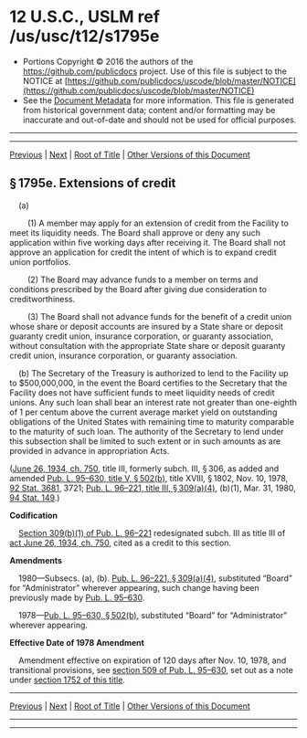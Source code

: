 ---
---

# 12 U.S.C., USLM ref /us/usc/t12/s1795e

* Portions Copyright © 2016 the authors of the https://github.com/publicdocs project.
  Use of this file is subject to the NOTICE at [https://github.com/publicdocs/uscode/blob/master/NOTICE](https://github.com/publicdocs/uscode/blob/master/NOTICE)
* See the [Document Metadata](././../../../../..//README.md) for more information.
  This file is generated from historical government data; content and/or formatting may be inaccurate and out-of-date and should not be used for official purposes.

----------
----------

[Previous](./../../../../..//us/usc/t12/ch14/schIII/m__us_usc_t12_s1795d.md) | [Next](./../../../../..//us/usc/t12/ch14/schIII/m__us_usc_t12_s1795f.md) | [Root of Title](./../../../../../) | [Other Versions of this Document](https://publicdocs.github.io/go/links?ns=uslm&ref=%2Fus%2Fusc%2Ft12%2Fs1795e)

## § 1795e. Extensions of credit

    (a)

        (1) A member may apply for an extension of credit from the Facility to meet its liquidity needs. The Board shall approve or deny any such application within five working days after receiving it. The Board shall not approve an application for credit the intent of which is to expand credit union portfolios.

        (2) The Board may advance funds to a member on terms and conditions prescribed by the Board after giving due consideration to creditworthiness.

        (3) The Board shall not advance funds for the benefit of a credit union whose share or deposit accounts are insured by a State share or deposit guaranty credit union, insurance corporation, or guaranty association, without consultation with the appropriate State share or deposit guaranty credit union, insurance corporation, or guaranty association.

    (b) The Secretary of the Treasury is authorized to lend to the Facility up to $500,000,000, in the event the Board certifies to the Secretary that the Facility does not have sufficient funds to meet liquidity needs of credit unions. Any such loan shall bear an interest rate not greater than one-eighth of 1 per centum above the current average market yield on outstanding obligations of the United States with remaining time to maturity comparable to the maturity of such loan. The authority of the Secretary to lend under this subsection shall be limited to such extent or in such amounts as are provided in advance in appropriation Acts.

([June 26, 1934, ch. 750][/us/act/1934-06-26/ch750], title III, formerly subch. III, § 306, as added and amended [Pub. L. 95–630, title V, § 502(b)][/us/pl/95/630/s502/b], title XVIII, § 1802, Nov. 10, 1978, [92 Stat. 3681][/us/stat/92/3681], 3721; [Pub. L. 96–221, title III, § 309(a)(4)][/us/pl/96/221/s309/a/4], (b)(1), Mar. 31, 1980, [94 Stat. 149][/us/stat/94/149].)

 __Codification__ 

    [Section 309(b)(1) of Pub. L. 96–221][/us/pl/96/221/s309/b/1] redesignated subch. III as title III of [act June 26, 1934, ch. 750][/us/act/1934-06-26/ch750], cited as a credit to this section.

 __Amendments__ 

    1980—Subsecs. (a), (b). [Pub. L. 96–221, § 309(a)(4)][/us/pl/96/221/s309/a/4], substituted “Board” for “Administrator” wherever appearing, such change having been previously made by [Pub. L. 95–630][/us/pl/95/630].

    1978—[Pub. L. 95–630, § 502(b)][/us/pl/95/630/s502/b], substituted “Board” for “Administrator” wherever appearing.

 __Effective Date of 1978 Amendment__ 

    Amendment effective on expiration of 120 days after Nov. 10, 1978, and transitional provisions, see [section 509 of Pub. L. 95–630][/us/pl/95/630/s509], set out as a note under [section 1752 of this title][/us/usc/t12/s1752].

----------

[Previous](./../../../../..//us/usc/t12/ch14/schIII/m__us_usc_t12_s1795d.md) | [Next](./../../../../..//us/usc/t12/ch14/schIII/m__us_usc_t12_s1795f.md) | [Root of Title](./../../../../../) | [Other Versions of this Document](https://publicdocs.github.io/go/links?ns=uslm&ref=%2Fus%2Fusc%2Ft12%2Fs1795e)

----------
----------

[/us/act/1934-06-26/ch750]: https://publicdocs.github.io/go/links?ns=uslm&ref=%2Fus%2Fact%2F1934-06-26%2Fch750
[/us/pl/95/630/s502/b]: https://publicdocs.github.io/go/links?ns=uslm&ref=%2Fus%2Fpl%2F95%2F630%2Fs502%2Fb
[/us/stat/92/3681]: https://publicdocs.github.io/go/links?ns=uslm&ref=%2Fus%2Fstat%2F92%2F3681
[/us/pl/96/221/s309/a/4]: https://publicdocs.github.io/go/links?ns=uslm&ref=%2Fus%2Fpl%2F96%2F221%2Fs309%2Fa%2F4
[/us/stat/94/149]: https://publicdocs.github.io/go/links?ns=uslm&ref=%2Fus%2Fstat%2F94%2F149
[/us/pl/96/221/s309/b/1]: https://publicdocs.github.io/go/links?ns=uslm&ref=%2Fus%2Fpl%2F96%2F221%2Fs309%2Fb%2F1
[/us/act/1934-06-26/ch750]: https://publicdocs.github.io/go/links?ns=uslm&ref=%2Fus%2Fact%2F1934-06-26%2Fch750
[/us/pl/96/221/s309/a/4]: https://publicdocs.github.io/go/links?ns=uslm&ref=%2Fus%2Fpl%2F96%2F221%2Fs309%2Fa%2F4
[/us/pl/95/630]: https://publicdocs.github.io/go/links?ns=uslm&ref=%2Fus%2Fpl%2F95%2F630
[/us/pl/95/630/s502/b]: https://publicdocs.github.io/go/links?ns=uslm&ref=%2Fus%2Fpl%2F95%2F630%2Fs502%2Fb
[/us/pl/95/630/s509]: https://publicdocs.github.io/go/links?ns=uslm&ref=%2Fus%2Fpl%2F95%2F630%2Fs509
[/us/usc/t12/s1752]: https://publicdocs.github.io/go/links?ns=uslm&ref=%2Fus%2Fusc%2Ft12%2Fs1752


